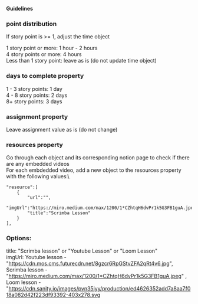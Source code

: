 **Guidelines**

### point distribution ###

If story point is >= 1, adjust the time object

1 story point or more: 1 hour - 2 hours\
4 story points or more: 4 hours\
Less than 1 story point: leave as is (do not update time object)


### days to complete property ###
1 - 3 story points: 1 day\
4 - 8 story points: 2 days\
8+ story points: 3 days

### assignment property ###
Leave assignment value as is (do not change)

### resources property ###
Go through each object and its corresponding notion page to check if there are 
any embedded videos\
For each embdedded video, add a new object to the resources property with the 
following values:\

```
"resource":[
    {
        "url":"",
        "imgUrl":"https://miro.medium.com/max/1200/1*CZhtqH6dvPr1k5G3FB1guA.jpeg",
        "title":"Scrimba Lesson"
    }
],

```

### Options: ### 
title: "Scrimba lesson" or "Youtube Lesson" or "Loom Lesson"\
imgUrl: Youtube lesson - "https://cdn.mos.cms.futurecdn.net/8gzcr6RpGStvZFA2qRt4v6.jpg", \
Scrimba lesson - "https://miro.medium.com/max/1200/1*CZhtqH6dvPr1k5G3FB1guA.jpeg" , \
Loom lesson - "https://cdn.sanity.io/images/pvn35iyy/production/ed4626352add7a8aa7f018a082d42f223df93392-403x278.svg
